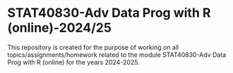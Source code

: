 # STAT40830-Adv Data Prog with R (online)-2024/25

This repository is created for the purpose of working on all topics/assignments/homework related to the module 
STAT40830-Adv Data Prog with R (online) for the years 2024-2025.